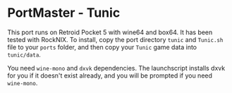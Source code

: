 # PortMaster - Tunic
This port runs on Retroid Pocket 5 with wine64 and box64. It has been tested with RockNIX. To install, copy the port directory `tunic` and `Tunic.sh` file to your `ports` folder, and then copy your `Tunic` game data into `tunic/data`.

You need `wine-mono` and `dxvk` dependencies. The launchscript installs dxvk for you if it doesn't exist already, and you will be prompted if you need `wine-mono`.